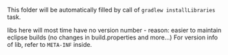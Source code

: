 This folder will be automatically filled by call of `gradlew installLibraries` task.

libs here will most time have no version number - reason: easier to maintain eclipse builds (no changes in build.properties and more...)
For version info of lib, refer to `META-INF` inside.